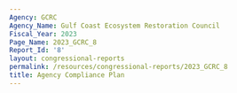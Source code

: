 ```yaml
---
Agency: GCRC
Agency_Name: Gulf Coast Ecosystem Restoration Council
Fiscal_Year: 2023
Page_Name: 2023_GCRC_8
Report_Id: '8'
layout: congressional-reports
permalink: /resources/congressional-reports/2023_GCRC_8
title: Agency Compliance Plan
---
```

